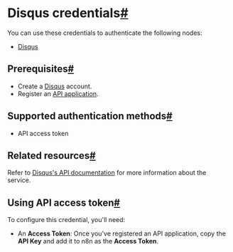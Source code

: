 [](https://github.com/n8n-io/n8n-docs/edit/main/docs/integrations/builtin/credentials/disqus.md "Edit this page")

# Disqus credentials[#](#disqus-credentials "Permanent link")

You can use these credentials to authenticate the following nodes:

*   [Disqus](../../app-nodes/n8n-nodes-base.disqus/)

## Prerequisites[#](#prerequisites "Permanent link")

*   Create a [Disqus](https://www.disqus.com/) account.
*   Register an [API application](https://help.disqus.com/en/articles/1717083-how-to-create-an-api-application).

## Supported authentication methods[#](#supported-authentication-methods "Permanent link")

*   API access token

## Related resources[#](#related-resources "Permanent link")

Refer to [Disqus's API documentation](https://disqus.com/api/docs/) for more information about the service.

## Using API access token[#](#using-api-access-token "Permanent link")

To configure this credential, you'll need:

*   An **Access Token**: Once you've registered an API application, copy the **API Key** and add it to n8n as the **Access Token**.